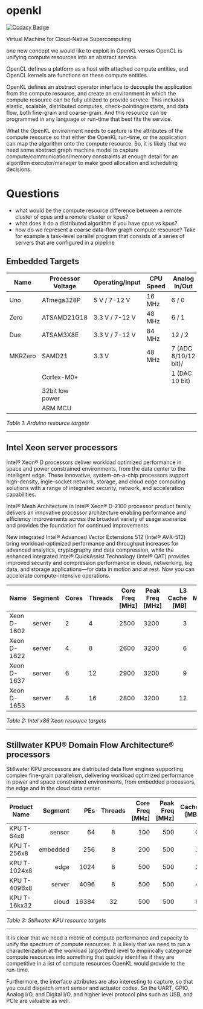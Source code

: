# openkl

[![Codacy Badge](https://api.codacy.com/project/badge/Grade/28b588921aa34231869a034f6283fdf9)](https://app.codacy.com/gh/stillwater-sc/openkl?utm_source=github.com&utm_medium=referral&utm_content=stillwater-sc/openkl&utm_campaign=Badge_Grade_Dashboard)

Virtual Machine for Cloud-Native Supercomputing

one new concept we would like to exploit in OpenKL versus OpenCL is unifying compute resources
into an abstract service.

OpenCL defines a platform as a host with attached compute entities, and OpenCL kernels are functions on
these compute entities.

OpenKL defines an abstract operator interface to decouple the application from the compute
resource, and create an environment in which the compute resource can be fully utilized to
provide service. This includes elastic, scalable, distributed computes, check-pointing/restarts,
and data flow, both fine-grain and coarse-grain. And this resource can be programmed in any
language or run-time that best fits the service.

What the OpenKL environment needs to capture is the attributes of the compute resource so that
either the OpenKL run-time, or the application can map the algorithm onto the compute resource.
So, it is likely that we need some abstract graph machine model to capture compute/communication/memory
constraints at enough detail for an algorithm executor/manager to make good allocation and scheduling
decisions.

# Questions
- what would be the compute resource difference between a remote cluster of cpus and a remote cluster or kpus?
- what does it do a distributed algorithm if you have cpus vs kpus?
- how do we represent a coarse data-flow graph compute resource? Take for example a task-level parallel
program that consists of a series of servers that are configured in a pipeline


## Embedded Targets

| Name	  | Processor Voltage | Operating/Input | CPU Speed | Analog In/Out        | Digital IO/PWM | EEPROM [kB] | SRAM [kB] | Flash [kB] | USB     | UART |
|---------|-------------------|-----------------|-----------|----------------------|----------------|-------------|-----------|------------|---------|------|
| Uno     | ATmega328P        | 5 V / 7-12 V    | 16 MHz    | 6 / 0                | 14/6           | 1           | 2         | 32         | Regular | 1    |
| Zero    | ATSAMD21G18       | 3.3 V / 7-12 V  | 48 MHz    | 6 / 1                | 14/10          | -           | 32        | 256        | 2 Micro | 2    |
| Due     | ATSAM3X8E         | 3.3 V / 7-12 V  | 84 MHz    | 12 / 2               | 54/12          | -           | 96        | 512        | 2 Micro | 4    |
| MKRZero | SAMD21            | 3.3 V           | 48 MHz    | 7 (ADC 8/10/12 bit)/ | 22/12  | -           | 32        | 256        | 1       | 1    |
|         | Cortex-M0+        |                 |           | 1 (DAC 10 bit)       |						
|         | 32bit low power	  |								
|         | ARM MCU			  |						

_Table 1: Arduino resource targets_

---


## Intel Xeon server processors

Intel® Xeon® D processors deliver workload optimized performance in space and power constrained environments, 
from the data center to the intelligent edge. These innovative, system-on-a-chip processors support high-density, 
ingle-socket network, storage, and cloud edge computing solutions with a range of integrated security, network, 
and acceleration capabilities.

Intel® Mesh Architecture in Intel® Xeon® D-2100 processor product family delivers an innovative processor
 architecture enabling performance and efficiency improvements across the broadest variety of usage scenarios 
 and provides the foundation for continued improvements.

New integrated Intel® Advanced Vector Extensions 512 (Intel® AVX-512) bring workload-optimized performance 
and throughput increases for advanced analytics, cryptography and data compression, while the enhanced 
integrated Intel® QuickAssist Technology (Intel® QAT) provides improved security and compression performance 
in cloud, networking, big data, and storage applications—for data in motion and at rest. Now you can 
accelerate compute-intensive operations.
						

| Name	      | Segment | Cores | Threads | Core Freq [MHz] | Peak Freq [MHz] | L3 Cache [MB] | Max Memory [GB] | Memory Type | Memory Freq [MHz] | Nr Memory Channels | PCIe lanes       | USB   | GPIO | UART | TDP [W] |
|-------------|---------|-------|---------|-----------|-----------|---------:|-----------:|-------------|------------:|-----------|------------------|-------|------|------|----:|
| Xeon D-1602 | server  | 2     | 4       | 2500      | 3200      | 3        | 128        | DDR3, DDR4  | 2133        | 2         | 32 PCIe 2.0/3.0  | 8     | yes  | yes  | 27  |
| Xeon D-1622 | server  | 4     | 8       | 2600      | 3200      | 6        | 128        | DDR3, DDR4  | 2133        | 2         | 32 PCIe 2.0/3.0  | 8     | yes  | yes  | 40  |
| Xeon D-1637 | server  | 6     | 12      | 2900      | 3200      | 9        | 128        | DDR3, DDR4  | 2400        | 2         | 32 PCIe 2.0/3.0  | 8     | yes  | yes  | 55  |
| Xeon D-1653 | server  | 8     | 16      | 2800      | 3200      | 12       | 128        | DDR3, DDR4  | 2400        | 2         | 32 PCIe 2.0/3.0  | 8     | yes  | yes  | 65  |

_Table 2: Intel x86 Xeon resource targets_

---

## Stillwater KPU® Domain Flow Architecture® processors

Stillwater KPU processors are distributed data flow engines supporting complex fine-grain parallelism, delivering workload optimized performance in
power and space constrained environments, from embedded processors, the edge and in the cloud data center.

| Product Name   | Segment   | PEs | Threads | Core Freq [MHz] | Peak Freq [MHz] | Cache [MB] | Max Memory [GB] | Memory Type | Memory Freq [MHz] | Memory Channels | PCIe  | USB   | GPIO | UART | TDP [W] |           
|----------------|----------:|----------:|:-------:|----------:|----------:|------:|-----------:|-------------|------------:|----------|-------|-------|------|------|----:|
| KPU T-64x8     | sensor    | 64        | 8       | 100       | 500       | 0     | 1          | DDR3,DDR4   | 1200        | 1        | 32    | 4     | yes  | no   | 5   |
| KPU T-256x8    | embedded  | 256       | 8       | 200       | 500       | 1     | 2          | DDR3,DDR4   | 1200        | 1        | 32    | 4     | yes  | no   | 25  |
| KPU T-1024x8   | edge      | 1024      | 8       | 500       | 500       | 2     | 4          | DDR3,DDR4   | 1200        | 1        | 32    | 4     | yes  | no   | 75  |
| KPU T-4096x8   | server    | 4096      | 8       | 500       | 500       | 4     | 16         | DDR3,DDR4   | 1200        | 2        | 32    | 4     | yes  | no   | 150 |
| KPU T-16kx32   | cloud     | 16384     | 32      | 500       | 500       | 8     | 16         | DDR3,DDR4   | 1200        | 4        | 32    | 4     | yes  | no   | 300 |

_Table 3: Stillwater KPU resource targets_

---

It is clear that we need a metric of compute performance and capacity to unify the spectrum of compute resources.
It is likely that we need to run a characterization at the workload (algorithm) level to empirically categorize
compute resources into something that quickly identifies if they are competitive in a list of compute resources
OpenKL would provide to the run-time.

Furthermore, the interface attributes are also interesting to capture, so that you could dispatch smart sensor 
and actuator codes. So the UART, GPIO, Analog I/O, and Digital I/O, and higher level protocol pins such as
USB, and PCIe are valuable as well.